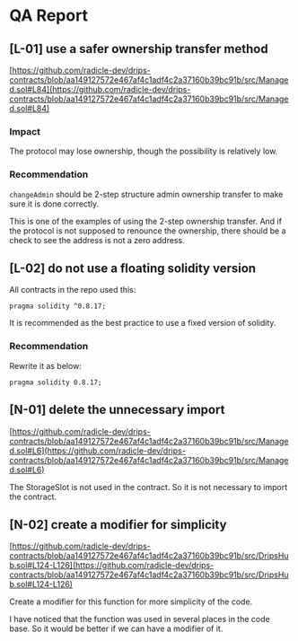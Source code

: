 
# QA Report

## [L-01] use a safer ownership transfer method

[https://github.com/radicle-dev/drips-contracts/blob/aa149127572e467af4c1adf4c2a37160b39bc91b/src/Managed.sol#L84](https://github.com/radicle-dev/drips-contracts/blob/aa149127572e467af4c1adf4c2a37160b39bc91b/src/Managed.sol#L84)

### Impact

The protocol may lose ownership, though the possibility is relatively low. 

### Recommendation

`changeAdmin` should be 2-step structure admin ownership transfer to make sure it is done correctly. 

This is one of the examples of using the 2-step ownership transfer. And if the protocol is not supposed to renounce the ownership, there should be a check to see the address is not a zero address. 

## [L-02] do not use a floating solidity version

All contracts in the repo used this: 

```solidity
pragma solidity ^0.8.17;
```

It is recommended as the best practice to use a fixed version of solidity. 

### Recommendation

Rewrite it as below: 

```solidity
pragma solidity 0.8.17;
```

## [N-01] delete the unnecessary import

[https://github.com/radicle-dev/drips-contracts/blob/aa149127572e467af4c1adf4c2a37160b39bc91b/src/Managed.sol#L6](https://github.com/radicle-dev/drips-contracts/blob/aa149127572e467af4c1adf4c2a37160b39bc91b/src/Managed.sol#L6)

The StorageSlot is not used in the contract. So it is not necessary to import the contract. 

## [N-02] create a modifier for simplicity

[https://github.com/radicle-dev/drips-contracts/blob/aa149127572e467af4c1adf4c2a37160b39bc91b/src/DripsHub.sol#L124-L126](https://github.com/radicle-dev/drips-contracts/blob/aa149127572e467af4c1adf4c2a37160b39bc91b/src/DripsHub.sol#L124-L126)

Create a modifier for this function for more simplicity of the code. 

I have noticed that the function was used in several places in the code base. So it would be better if we can have a modifier of it. 